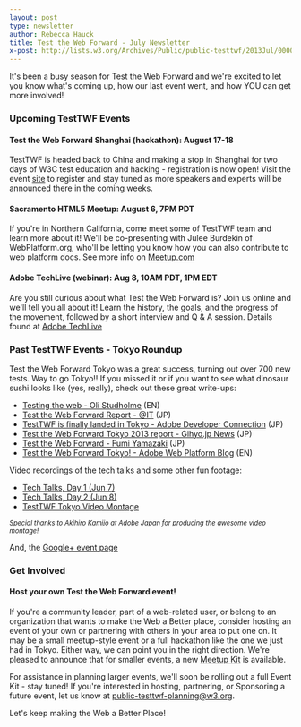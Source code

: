 ```yaml
---
layout: post
type: newsletter
author: Rebecca Hauck
title: Test the Web Forward - July Newsletter
x-post: http://lists.w3.org/Archives/Public/public-testtwf/2013Jul/0000.html
---
```


It's been a busy season for Test the Web Forward and we're excited to
let you know what's coming up, how our last event went, and how YOU can
get more involved!


### Upcoming TestTWF Events

#### Test the Web Forward Shanghai (hackathon): August 17-18

TestTWF is headed back to China and making a stop in Shanghai for two days
of W3C test education and hacking - registration is now open!
Visit the event [site][1] to register and stay tuned as more speakers and
 experts will be announced there in the coming weeks.


#### Sacramento HTML5 Meetup: August 6, 7PM PDT

 If you're in Northern California, come meet some of TestTWF team and
 learn more about it! We'll be co-presenting with Julee Burdekin of
 WebPlatform.org, who'll be letting you know how you can also contribute
 to web platform docs. See more info on [Meetup.com][2]


#### Adobe TechLive (webinar): Aug 8, 10AM PDT, 1PM EDT

Are you still curious about what Test the Web Forward is?  Join us online
and we'll tell you all about it! Learn the history, the goals, and the
 progress of the movement, followed by a short interview and Q & A session.
 Details found at [Adobe TechLive][3]


### Past TestTWF Events - Tokyo Roundup 

Test the Web Forward Tokyo was a great success, turning out over 700
new tests. Way to go Tokyo!! If you missed it or if you want to see what
dinosaur sushi looks like (yes, really), check out these great write-ups:

- [Testing the web - Oli Studholme][4] (EN) 
- [Test the Web Forward Report - @IT][5] (JP) 
- [TestTWF is finally landed in Tokyo - Adobe Developer Connection][6] (JP) 
- [Test the Web Forward Tokyo 2013 report - Gihyo.jp News][7] (JP) 
- [Test the Web Forward - Fumi Yamazaki][8] (JP)
- [Test the Web Forward Tokyo! - Adobe Web Platform Blog][9] (EN)

Video recordings of the tech talks and some other fun footage:

- [Tech Talks, Day 1 (Jun 7)][10]
- [Tech Talks, Day 2 (Jun 8)][11]
- [TestTWF Tokyo Video Montage][12] 

<small><i> Special thanks to Akihiro Kamijo at Adobe Japan for producing the
awesome video montage!</i></small>

And, the [Google+ event page][13]

### Get Involved

#### Host your own Test the Web Forward event!

If you're a community leader, part of a web-related user, or belong to an
organization that wants to make the Web a Better place, consider hosting an
event of your own or partnering with others in your area to put one on. It
may be a small meetup-style event or a full hackathon like the one we just
had in Tokyo. Either way, we can point you in the right direction.  We're
pleased to announce that for smaller events, a new [Meetup Kit][14] is
available.  

For assistance in planning larger events, we'll soon be rolling out a full
Event Kit - stay tuned!  If you're interested in hosting, partnering, or
Sponsoring a future event, let us know at public-testtwf-planning@w3.org.


Let's keep making the Web a Better Place!


[1]: http://testthewebforward.org/events/shanghai-2013.html
[2]: http://www.meetup.com/HTML5-in-Sacramento/events/131582702/
[3]: http://goo.gl/MedMvq
[4]: http://the-pastry-box-project.net/oli-studholme/2013-june-26/
[5]: http://www.atmarkit.co.jp/ait/articles/1306/25/news008.html
[6]: http://plus.adobe-adc.jp/post-3208/
[7]: http://gihyo.jp/news/report/2013/06/1701
[8]: http://fumit.blogspot.jp/2013/06/test-web-forward-testtwf.html
[9]: http://blogs.adobe.com/webplatform/2013/06/26/test-the-web-forward-tokyo
[10]: http://goo.gl/fQUsDg
[11]: http://goo.gl/6bpr8J
[12]: http://goo.gl/0g4NFn
[13]: https://plus.google.com/events/cbnnd183320n38e6nch0h0gm3gs
[14]: http://adobe-webplatform.github.io/testtwf-event-kit/meetup-kit.html



